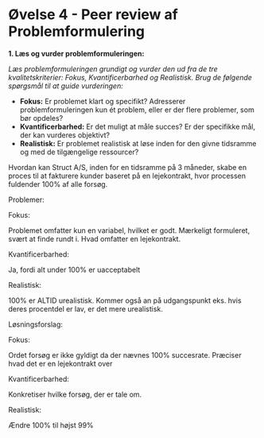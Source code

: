# Øvelse 4 - Peer review af Problemformulering

**1. Læs og vurder problemformuleringen:**

*Læs problemformuleringen grundigt og vurder den ud fra de tre kvalitetskriterier: Fokus, Kvantificerbarhed og Realistisk. Brug de følgende spørgsmål til at guide vurderingen:*

- **Fokus:** Er problemet klart og specifikt? Adresserer problemformuleringen kun ét problem, eller er der flere problemer, som bør opdeles?
- **Kvantificerbarhed:** Er det muligt at måle succes? Er der specifikke mål, der kan vurderes objektivt?
- **Realistisk:** Er problemet realistisk at løse inden for den givne tidsramme og med de tilgængelige ressourcer?

Hvordan kan Struct A/S, inden for en tidsramme på 3 måneder, skabe en proces til at fakturere kunder baseret på en lejekontrakt, hvor processen fuldender 100% af alle forsøg.

Problemer:

Fokus: 

Problemet omfatter kun en variabel, hvilket er godt. Mærkeligt formuleret, svært at finde rundt i. Hvad omfatter en lejekontrakt. 

Kvantificerbarhed: 

Ja, fordi alt under 100% er uacceptabelt

Realistisk: 

100% er ALTID urealistisk. Kommer også an på udgangspunkt eks. hvis deres procentdel er lav, er det mere urealistisk. 

Løsningsforslag:

Fokus:

Ordet forsøg er ikke gyldigt da der nævnes 100% succesrate. Præciser hvad det er en lejekontrakt over

Kvantificerbarhed:

Konkretiser hvilke forsøg, der er tale om. 

Realistisk:

Ændre 100% til højst 99%